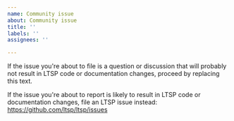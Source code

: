 ```yaml
---
name: Community issue
about: Community issue
title: ''
labels: ''
assignees: ''

---
```


If the issue you're about to file is a question or discussion that will probably not result in LTSP code or documentation changes, proceed by replacing this text.

If the issue you're about to report is likely to result in LTSP code or documentation changes, file an LTSP issue instead:
https://github.com/ltsp/ltsp/issues
